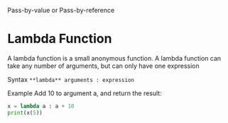 

Pass-by-value or Pass-by-reference



Lambda Function
=============

A lambda function is a small anonymous function.
A lambda function can take any number of arguments, but can only have one expression

Syntax `**lambda** arguments : expression`

Example
Add 10 to argument a, and return the result:

```python
x = lambda a : a + 10
print(x(5))
```
